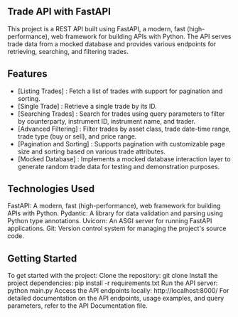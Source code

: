 ## Trade API with FastAPI
This project is a REST API built using FastAPI, a modern, fast (high-performance), web framework for building APIs with Python. The API serves trade data from a mocked database and provides various endpoints for retrieving, searching, and filtering trades.

## Features

* [Listing Trades] : Fetch a list of trades with support for pagination and sorting.
* [Single Trade] : Retrieve a single trade by its ID.
* [Searching Trades] : Search for trades using query parameters to filter by counterparty, instrument ID, instrument name, and trader.
* [Advanced Filtering] : Filter trades by asset class, trade date-time range, trade type (buy or sell), and price range.
* [Pagination and Sorting] : Supports pagination with customizable page size and sorting based on various trade attributes.
* [Mocked Database] : Implements a mocked database interaction layer to generate random trade data for testing and demonstration purposes.

## Technologies Used
FastAPI: A modern, fast (high-performance), web framework for building APIs with Python.
Pydantic: A library for data validation and parsing using Python type annotations.
Uvicorn: An ASGI server for running FastAPI applications.
Git: Version control system for managing the project's source code.

## Getting Started
To get started with the project:
Clone the repository: git clone <repository-url>
Install the project dependencies: pip install -r requirements.txt
Run the API server: python main.py
Access the API endpoints locally: http://localhost:8000/
For detailed documentation on the API endpoints, usage examples, and query parameters, refer to the API Documentation file.
